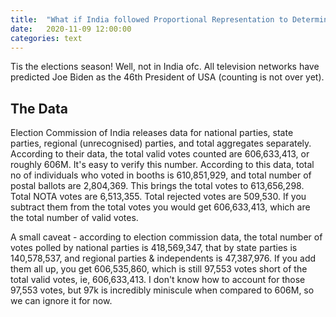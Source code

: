 ```yaml
---
title:  "What if India followed Proportional Representation to Determine the 2019 Elections?"
date:   2020-11-09 12:00:00
categories: text
---
```


Tis the elections season! Well, not in India ofc. All television networks have predicted Joe Biden as the 46th President of USA (counting is not over yet). 

## The Data

Election Commission of India releases data for national parties, state parties, regional (unrecognised) parties, and total aggregates separately. According to their data, the total valid votes counted are 606,633,413, or roughly 606M. It's easy to verify this number. According to this data, total no of individuals who voted in booths is 610,851,929, and total number of postal ballots are 2,804,369. This brings the total votes to 613,656,298. Total NOTA votes are 6,513,355. Total rejected votes are 509,530. If you subtract them from the total votes you would get 606,633,413, which are the total number of valid votes. 

A small caveat - according to election commission data, the total number of votes polled by national parties is 418,569,347, that by state parties is 140,578,537, and regional parties & independents is 47,387,976. If you add them all up, you get 606,535,860, which is still 97,553 votes short of the total valid votes, ie, 606,633,413. I don't know how to account for those 97,553 votes, but 97k is incredibly miniscule when compared to 606M, so we can ignore it for now. 